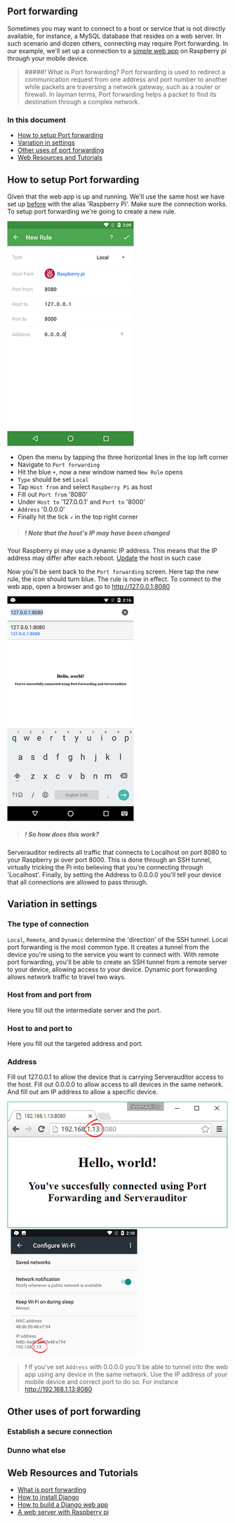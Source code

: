 ## Port forwarding
Sometimes you may want to connect to a host or service that is not directly available, for instance, a MySQL database that resides on a web server. In such scenario and dozen others, connecting may require Port forwarding. In our example, we'll set up a connection to a [simple web app](https://docs.djangoproject.com/en/dev/intro/tutorial01/) on Raspberry pi through your mobile device.

> #####*!* What is Port forwarding?
> Port forwarding is used to redirect a communication request from one address and port number to another while packets are traversing a network gateway, such as a router or firewall. In layman terms, Port forwarding helps a packet to find its destination through a complex network.


### In this document
* [How to setup Port forwarding](#how-to-setup-port-forwarding)
* [Variation in settings](#variation-in-settings)
* [Other uses of port forwarding](#other-uses-of-port-forwarding)
* [Web Resources and Tutorials](#web-resources-and-tutorials)


## How to setup Port forwarding
Given that the web app is up and running. We'll use the same host we have set up [before](basic_host.md) with the alias 'Raspberry Pi'. Make sure the connection works. To setup port forwarding we're going to create a new rule.

![Create a new rule](images/portf01.png)

* Open the menu by tapping the three horizontal lines in the lop left corner
* Navigate to `Port forwarding`
* Hit the blue `+`, now a new window named `New Rule` opens
* `Type` should be set `Local`
* Tap `Host from` and select `Raspberry Pi` as host
* Fill out `Port from` '8080' 
* Under `Host to` '127.0.0.1' and `Port to` '8000'
* `Address` '0.0.0.0'
* Finally hit the tick `✓` in the top right corner 

> ##### _!_ Note that the host's IP may have been changed
Your Raspberry pi may use a dynamic IP address. This means that the IP address may differ after each reboot. [Update](basic_host.md#edit-or-delete-a-host) the host in such case

Now you'll be sent back to the `Port forwarding` screen. Here tap the new rule, the icon should turn blue. The rule is now in effect. To connect to the web app, open a browser and go to http://127.0.0.1:8080

![Connection established](images/portf02.png)

> ##### _!_ So how does this work?
Serverauditor redirects all traffic that connects to Localhost on port 8080 to your Raspberry pi over port 8000. This is done through an SSH tunnel, virtually tricking the Pi into believing that you're connecting through 'Localhost'. Finally, by setting the Address to 0.0.0.0 you'll tell your device that all connections are allowed to pass through.

## Variation in settings

### The type of connection 
`Local`, `Remote`, and `Dynamic` determine the 'direction' of the SSH tunnel. Local port forwarding is the most common type. It creates a tunnel from the device you're using to the service you want to connect with. With remote port forwarding, you'll be able to create an SSH tunnel from a remote server to your device, allowing access to your device. Dynamic port forwarding allows network traffic to travel two ways.

### Host from and port from
Here you fill out the intermediate server and the port. 

### Host to and port to
Here you fill out the targeted address and port.

### Address
Fill out 127.0.0.1 to allow the device that is carrying Serverauditor access to the host. Fill out 0.0.0.0 to allow access to all devices in the same network. And fill out am IP address to allow a specific device. 

![Connect using a browser](images/portf03.png) &nbsp; ![Connect using a browser](images/portf04.png)

> ***!*** If you've set `Address` with 0.0.0.0 you'll be able to tunnel into the web app using any device in the same network. Use the IP address of your mobile device and correct port to do so. For instance http://192.168.1.13:8080 

## Other uses of port forwarding

### Establish a secure connection
### Dunno what else

## Web Resources and Tutorials
* [What is port forwarding](http://blog.trackets.com/2014/05/17/ssh-tunnel-local-and-remote-port-forwarding-explained-with-examples.html)
* [How to install Django](https://docs.djangoproject.com/en/dev/intro/install/)
* [How to build a Django web app](https://docs.djangoproject.com/en/dev/intro/tutorial01/)
* [A web server with Raspberry pi](http://raspberrypituts.com/django-raspberry-pi-tutorial/)
